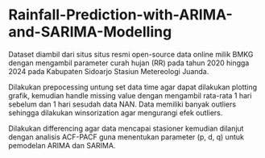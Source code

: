 # Rainfall-Prediction-with-ARIMA-and-SARIMA-Modelling
Dataset diambil dari situs situs resmi open-source data online milik BMKG dengan mengambil parameter curah hujan (RR) pada tahun 2020 hingga 2024 pada Kabupaten Sidoarjo Stasiun Metereologi Juanda. 

Dilakukan prepocessing untung set data time agar dapat dilakukan plotting grafik, kemudian handle missing value dengan mengambil rata-rata 1 hari sebelum dan 1 hari sesudah data NAN. Data memiliki banyak outliers sehingga dilakukan winsorization agar mengurangi efek outliers. 

Dilakukan differencing agar data mencapai stasioner kemudian dilanjut dengan analisis ACF-PACF guna menentukan parameter (p, d, q) untuk pemodelan ARIMA dan SARIMA.
